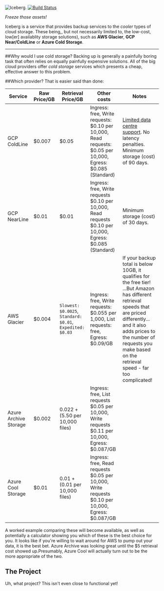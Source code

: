 ![Iceberg.](https://http://magic.sacredskull.net/iceberg.zsvg)
[![Build Status](https://dev.azure.com/iceberg-backup/Icecube/_apis/build/status/develop-build)](https://dev.azure.com/iceberg-backup/Icecube/_build/latest?definitionId=2)

*Freeze those assets!*

Iceberg is a service that provides backup services to the *cooler* types of cloud storage. These being,, but not necessarily limited to, the low-cost, low[er] availablity storage solutions), such as **AWS Glacier**, **GCP Near/ColdLine** or **Azure Cold Storage**.

---

##Why would I use cold storage?
Backing up is generally a painfully boring task that often relies on equally painfully expensive solutions. All of the big cloud providers offer *cold storage* services which presents a cheap, effective answer to this problem.

##Which provider?
That is easier said than done:

|  **Service**          	| **Raw Price/GB** 	| **Retrieval Price/GB**                                    	| **Other costs**                                                                                             	|  **Notes**                                                                                                                                                                                                                                                     	|
|-----------------------	|------------------	|-----------------------------------------------------------	|-------------------------------------------------------------------------------------------------------------	|----------------------------------------------------------------------------------------------------------------------------------------------------------------------------------------------------------------------------------------------------------------	|
| GCP ColdLine          	| $0.007           	| $0.05                                                     	| Ingress: free, Write requests: $0.10 per 10,000, Read requests: $0.05 per 10,000, Egress: $0.085 (Standard) 	| [Limited data centre support](https://cloud.google.com/storage/archival/). No latency penalties. Minimum storage (cost) of 90 days.                                                                                                                            	|
| GCP NearLine          	| $0.01            	| $0.01                                                     	| Ingress: free, Write requests $0.10 per 10,000, Read requests $0.10 per 10,000, Egress: $0.085 (Standard)   	| Minimum storage (cost) of 30 days.                                                                                                                                                                                                                             	|
| AWS Glacier           	| $0.004           	| `Slowest: $0.0025`, `Standard: $0.01`, `Expedited: $0.03` 	| Ingress: free, Write requests: $0.055 per 1,000, List requests: free, Egress: $0.09/GB                      	| If your backup total is below 10GB, it qualifies for the free tier! ...But Amazon has different retrieval speeds that are priced differently... and it also adds prices to the number of requests you make based on the retrieval speed - far too complicated! 	|
| Azure Archive Storage 	|  $0.002          	| $0.022 + ($5.50 per 10,000 files)                         	| Ingress: free, List requests $0.05 per 10,000, Write requests $0.11 per 10,000, Egress: $0.087/GB           	|                                                                                                                                                                                                                                                                	|
| Azure Cool Storage    	| $0.01            	| $0.01 + ($0.01 per 10,000 files)                          	| Ingress: free, Read requests $0.05 per 10,000, Write requests $0.10 per 10,000, Egress: $0.087/GB           	|                                                                                                                                                                                                                                                                	|

A worked example comparing these will become available, as well as potentially a calculator showing you which of these is the best choice for you. It looks like if you're willing to wait around for AWS to pump out your data, it is the best bet. Azure Archive was looking great until the $5 retrieval cost showed up.Presumably, Azure Cool will actually turn out to be the more appropriate of the two.

## The Project
Uh, what project? This isn't even close to functional yet!
